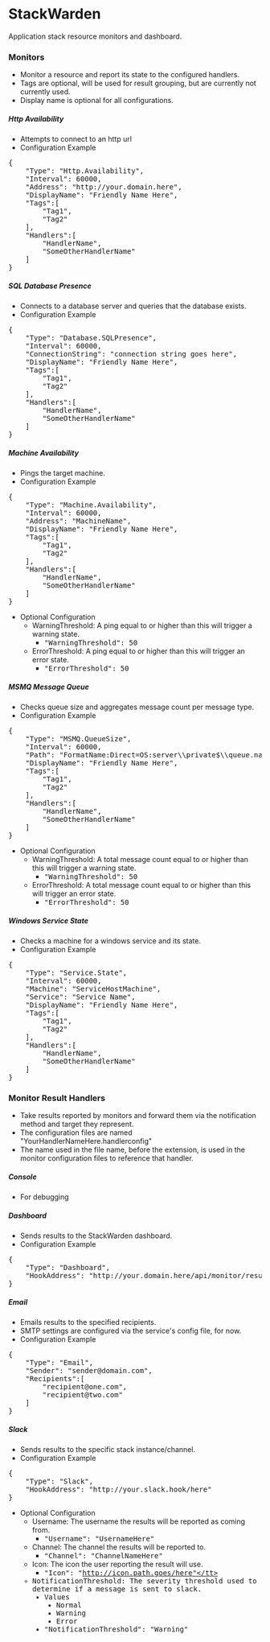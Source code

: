 # StackWarden
Application stack resource monitors and dashboard.

### Monitors
- Monitor a resource and report its state to the configured handlers.
- Tags are optional, will be used for result grouping, but are currently not currently used.
- Display name is optional for all configurations.

##### Http Availability 
- Attempts to connect to an http url
- Configuration Example
<pre>
{
	"Type": "Http.Availability",
	"Interval": 60000,
	"Address": "http://your.domain.here",
	"DisplayName": "Friendly Name Here",
	"Tags":[
		"Tag1",
		"Tag2"
	],
	"Handlers":[
		"HandlerName",
		"SomeOtherHandlerName"
	]
}
</pre>

##### SQL Database Presence
- Connects to a database server and queries that the database exists.
- Configuration Example
<pre>
{
	"Type": "Database.SQLPresence",
	"Interval": 60000,
	"ConnectionString": "connection string goes here",
	"DisplayName": "Friendly Name Here",
	"Tags":[
		"Tag1",
		"Tag2"
	],
	"Handlers":[
		"HandlerName",
		"SomeOtherHandlerName"
	]
}
</pre>

##### Machine Availability 
- Pings the target machine.
- Configuration Example
<pre>
{
	"Type": "Machine.Availability",
	"Interval": 60000,
	"Address": "MachineName",
	"DisplayName": "Friendly Name Here",
	"Tags":[
		"Tag1",
		"Tag2"
	],
	"Handlers":[
		"HandlerName",
		"SomeOtherHandlerName"
	]
}
</pre>
- Optional Configuration
  - WarningThreshold: A ping equal to or higher than this will trigger a warning state.
    - <tt>"WarningThreshold": 50</tt>
  - ErrorThreshold: A ping equal to or higher than this will trigger an error state.
    - <tt>"ErrorThreshold": 50</tt>

##### MSMQ Message Queue
- Checks queue size and aggregates message count per message type.
- Configuration Example
<pre>
{
	"Type": "MSMQ.QueueSize",
	"Interval": 60000,
	"Path": "FormatName:Direct=OS:server\\private$\\queue.name",
	"DisplayName": "Friendly Name Here",
	"Tags":[
		"Tag1",
		"Tag2"
	],
	"Handlers":[
		"HandlerName",
		"SomeOtherHandlerName"
	]
}
</pre>
- Optional Configuration
  - WarningThreshold: A total message count equal to or higher than this will trigger a warning state.
    - <tt>"WarningThreshold": 50</tt>
  - ErrorThreshold: A total message count equal to or higher than this will trigger an error state.
    - <tt>"ErrorThreshold": 50</tt>

##### Windows Service State
- Checks a machine for a windows service and its state.
- Configuration Example
<pre>
{
	"Type": "Service.State",
	"Interval": 60000,
	"Machine": "ServiceHostMachine",
	"Service": "Service Name",
	"DisplayName": "Friendly Name Here",
	"Tags":[
		"Tag1",
		"Tag2"
	],
	"Handlers":[
		"HandlerName",
		"SomeOtherHandlerName"
	]
}
</pre>

### Monitor Result Handlers
- Take results reported by monitors and forward them via the notification method and target they represent.
- The configuration files are named "YourHandlerNameHere.handlerconfig"
- The name used in the file name, before the extension, is used in the monitor configuration files to reference that handler.

##### Console
- For debugging

##### Dashboard
- Sends results to the StackWarden dashboard.
- Configuration Example
<pre>
{
	"Type": "Dashboard",
	"HookAddress": "http://your.domain.here/api/monitor/result/hook"
}
</pre>

##### Email
- Emails results to the specified recipients.
- SMTP settings are configured via the service's config file, for now.
- Configuration Example
<pre>
{
	"Type": "Email",
	"Sender": "sender@domain.com",
	"Recipients":[
		"recipient@one.com",
		"recipient@two.com"
	]
}
</pre>

##### Slack
- Sends results to the specific stack instance/channel.
- Configuration Example
<pre>
{
	"Type": "Slack",
	"HookAddress": "http://your.slack.hook/here"
}
</pre>
- Optional Configuration
  - Username: The username the results will be reported as coming from.
    - <tt>"Username": "UsernameHere"</tt>
  - Channel: The channel the results will be reported to.
    - <tt>"Channel": "ChannelNameHere"</tt>
  - Icon: The icon the user reporting the result will use.
    - <tt>"Icon": "http://icon.path.goes/here"</tt>
  - NotificationThreshold: The severity threshold used to determine if a message is sent to slack.
    - Values
	  - Normal
	  - Warning
	  - Error
	- <tt>"NotificationThreshold": "Warning"</tt>
